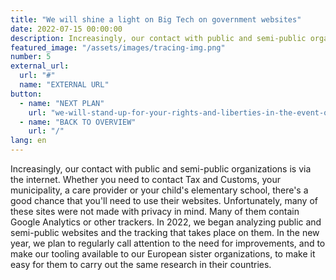```yaml
---
title: "We will shine a light on Big Tech on government websites"
date: 2022-07-15 00:00:00
description: Increasingly, our contact with public and semi-public organizations is via the internet.
featured_image: "/assets/images/tracing-img.png"
number: 5
external_url:
  url: "#"
  name: "EXTERNAL URL"
button:
  - name: "NEXT PLAN"
    url: "we-will-stand-up-for-your-rights-and-liberties-in-the-event-of-new-covid-19-measures"
  - name: "BACK TO OVERVIEW"
    url: "/"
lang: en
---
```


Increasingly, our contact with public and semi-public organizations is via the internet. Whether you need to contact Tax and Customs, your municipality, a care provider or your child's elementary school, there's a good chance that you'll need to use their websites. Unfortunately, many of these sites were not made with privacy in mind. Many of them contain Google Analytics or other trackers. In 2022, we began analyzing public and semi-public websites and the tracking that takes place on
them. In the new year, we plan to regularly call attention to the need for improvements, and to make our tooling available to our European sister organizations, to make it easy for them to carry out the same research in their countries.